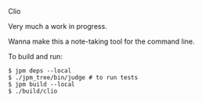 Clio

Very much a work in progress.

Wanna make this a note-taking tool for the command line.

To build and run:
```shell
$ jpm deps --local
$ ./jpm_tree/bin/judge # to run tests
$ jpm build --local
$ ./build/clio
```
